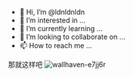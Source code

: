 - 👋 Hi, I’m @ldnldnldn
- 👀 I’m interested in ...
- 🌱 I’m currently learning ...
- 💞️ I’m looking to collaborate on ...
- 📫 How to reach me ...

<!---
ldnldnldn/ldnldnldn is a ✨ special ✨ repository because its `README.md` (this file) appears on your GitHub profile.
You can click the Preview link to take a look at your changes.
--->
那就这样吧
![wallhaven-e7jj6r](https://user-images.githubusercontent.com/119504908/204810133-40e6a74f-8a48-4d27-b5a4-33505821c68e.jpg)

